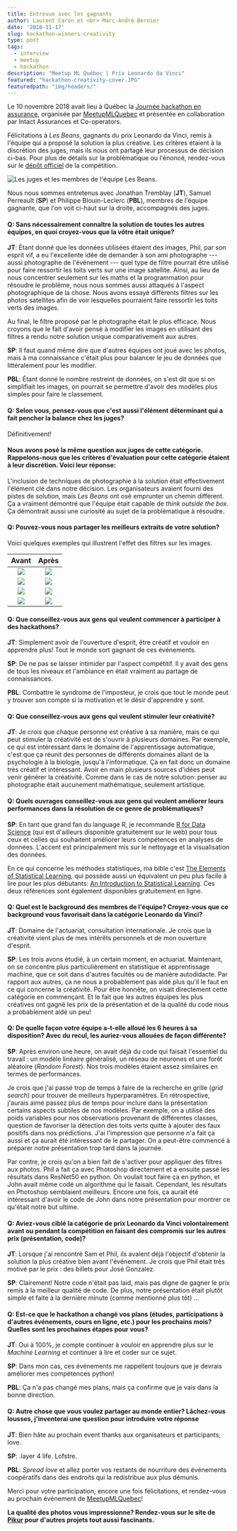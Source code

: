```yaml
---
title: Entrevue avec les gagnants
author: Laurent Caron et <br> Marc-André Bernier
date: '2018-11-17'
slug: hackathon-winners-creativity
type: post
tags:
  - interview
  - meetup
  - hackathon
description: "Meetup ML Québec | Prix Leonardo da Vinci"
featured: "hackathon-creativity-cover.JPG"
featuredpath: "img/headers/"
---
```


Le 10 novembre 2018 avait lieu à Québec la [Journée hackathon en assurance](https://www.facebook.com/events/185652975580020/), organisée par [MeetupMLQuebec](https://www.facebook.com/MeetupMLQuebec) et présentée en collaboration par Intact Assurances et Co-operators.

Félicitations à *Les Beans*, gagnants du prix Leonardo da Vinci, remis à l'équipe qui a proposé la solution la plus créative. Les critères étaient à la discrétion des juges, mais ils nous ont partagé leur processus de décision ci-bas. Pour plus de détails sur la problématique ou l'énoncé, rendez-vous sur le [dépôt officiel](https://github.com/dot-layer/meetup-ML-assurance-hackathon) de la compétition.

![Les juges et les membres de l'équipe *Les Beans*.](MeetupMLQuebec2018_054.jpg)

Nous nous sommes entretenus avec Jonathan Tremblay (**JT**), Samuel Perreault (**SP**) et Philippe Blouin-Leclerc (**PBL**), membres de l'équipe gagnante, que l'on voit ci-haut sur la droite, accompagnés des juges.

#### Q: Sans nécessairement connaître la solution de toutes les autres équipes, en quoi croyez-vous que la vôtre était unique?

**JT**: Étant donné que les données utilisées étaient des images, Phil, par son esprit vif, a eu l'excellente idée de demander à son ami photographe --- aussi photographe de l'événement --- quel type de filtre pourrait être utilisé pour faire ressortir les toits verts sur une image satellite.
Ainsi, au lieu de nous concentrer seulement sur les maths et la programmation pour résoudre le problème, nous nous sommes aussi attaqués à l'aspect photographique de la chose. Nous avons essayé différents filtres sur les photos satellites afin de voir lesquelles pourraient faire ressortir les toits verts des images.

Au final, le filtre proposé par le photographe était le plus efficace. Nous croyons que le fait d'avoir pensé à modifier les images en utilisant des filtres a rendu notre solution unique comparativement aux autres.

**SP**: Il faut quand même dire que d'autres équipes ont joué avec les photos, mais à ma connaissance c'était plus pour balancer le jeu de données que littéralement pour les modifier.

**PBL**: Étant donné le nombre restreint de données, on s'est dit que si on simplifiait les images, on pourrait se permettre d'avoir des modèles plus simples pour faire le classement.


#### Q: Selon vous, pensez-vous que c'est aussi l'élément déterminant qui a fait pencher la balance chez les juges?

Définitivement!

#### Nous avons posé la même question aux juges de cette catégorie. Rappelons-nous que les critères d'évaluation pour cette catégorie étaient à leur discrétion. Voici leur réponse:

L'inclusion de techniques de photographie à la solution était effectivement l'élément clé dans notre décision. Les organisateurs avaient fourni des pistes de solution, mais *Les Beans* ont osé emprunter un chemin différent. Ça a vraiment démontré que l'équipe était capable de *think outside the box*. Ça démontrait aussi une curiosité au sujet de la problématique à résoudre.

#### Q: Pouvez-vous nous partager les meilleurs extraits de votre solution?

Voici quelques exemples qui illustrent l'effet des filtres sur les images.

| Avant          | Après            |
:---------------:|:-----------------:
![](image-2.png) | ![](image-2.jpg)
![](image-4.png) | ![](image-4.jpg)
![](image-7.png) | ![](image-7.jpg)
![](image-13.png) | ![](image-13.jpg)


#### Q: Que conseillez-vous aux gens qui veulent commencer à participer à des hackathons?

**JT**: Simplement avoir de l'ouverture d'esprit, être créatif et vouloir en apprendre plus! Tout le monde sort gagnant de ces événements.

**SP**: De ne pas se laisser intimider par l'aspect compétitif. Il y avait des gens de tous les niveaux et l'ambiance en était vraiment au partage de connaissances.

**PBL**: Combattre le syndrome de l'imposteur, je crois que tout le monde peut y trouver son compte si la motivation et le désir d'apprendre y sont.


#### Q: Que conseillez-vous aux gens qui veulent stimuler leur créativité?

**JT**: Je crois que chaque personne est créative à sa manière, mais ce qui peut stimuler la créativité est de s'ouvrir à plusieurs domaines. Par exemple, ce qui est intéressant dans le domaine de l'apprentissage automatique, c'est que ça réunit des personnes de différents domaines allant de la psychologie à la biologie, jusqu'à l'informatique. Ça en fait donc un domaine très créatif et intéressant. 
Avoir en main plusieurs sources d'idées peut venir générer la créativité. Comme dans le cas de notre solution: penser au photographe était aucunement mathématique, seulement artistique.


#### Q: Quels ouvrages conseillez-vous aux gens qui veulent améliorer leurs performances dans la résolution de ce genre de problématiques?

**SP**: En tant que grand fan du language R, je recommande [R for Data Science](https://r4ds.had.co.nz/) (qui est d'ailleurs disponible gratuitement sur le web) pour tous ceux et celles qui souhaitent améliorer leurs compétences en analyses de données. L'accent est principalement mis sur le nettoyage et la visualisation des données. 

En ce qui concerne les méthodes statistiques, ma bible c'est [The Elements of Statistical Learning](https://web.stanford.edu/~hastie/Papers/ESLII.pdf), qui possède aussi un équivalent un peu plus facile à lire pour les plus débutants: [An Introduction to Statistical Learning](https://www.ime.unicamp.br/~dias/Intoduction%20to%20Statistical%20Learning.pdf). Ces deux références sont également disponibles gratuitement en ligne.


#### Q: Quel est le background des membres de l'équipe? Croyez-vous que ce background vous favorisait dans la catégorie Leonardo da Vinci?

**JT**: Domaine de l'actuariat, consultation internationale. Je crois que la créativité vient plus de mes intérêts personnels et de mon ouverture d'esprit. 

**SP**: Les trois avons étudié, à un certain moment, en actuariat. Maintenant, on se concentre plus particulièrement en statistique et apprentissage machine, que ce soit dans d'autres facultés ou de manière autodidacte. Par rapport aux autres, ça ne nous a probablement pas aidé plus qu'il le faut en ce qui concerne la créativité. Pour être honnête, on visait directement cette catégorie en commençant. Et le fait que les autres équipes les plus créatives ont gagné les prix de la présentation et de la qualité du code nous a probablement aidé un peu!


#### Q: De quelle façon votre équipe a-t-elle alloué les 6 heures à sa disposition? Avec du recul, les auriez-vous allouées de façon différente?

**SP**: Après environ une heure, on avait déjà du code qui faisait l'essentiel du travail : un modèle linéaire généralisé, un réseau de neurones et une forêt aléatoire (*Random Forest*). Nos trois modèles étaient assez similaires en termes de performances. 

Je crois que j'ai passé trop de temps à faire de la recherche en grille (*grid search*) pour trouver de meilleurs hyperparamètres. En rétrospective, j'aurais aimé passez plus de temps pour inclure dans la présentation certains aspects subtiles de nos modèles. Par exemple, on a utilisé des poids variables pour nos observations provenant de différentes classes, question de favoriser la détection des toits verts quitte à ajouter des faux positifs dans nos prédictions. J'ai l'impression que personne n'a fait ça aussi et ça aurait été intéressant de le partager. On a peut-être commencé à préparer notre présentation trop 
tard dans la journée.

Par contre, je crois qu'on a bien fait de s'activer pour appliquer des filtres aux photos. Phil a fait ça avec Photoshop directement et a ensuite passé les résultats dans ResNet50 en python. On voulait tout faire ça en python, et John avait même codé un algorithme qui le faisait. Cependant, les résultats en 
Photoshop semblaient meilleurs. Encore une fois, ça aurait été intéressant d'avoir le code de John dans notre présentation pour montrer ce qu'était notre but ultime.


#### Q: Aviez-vous ciblé la catégorie de prix Leonardo da Vinci volontairement avant ou pendant la compétition en faisant des compromis sur les autres prix (présentation, code)?

**JT**: Lorsque j'ai rencontré Sam et Phil, ils avaient déjà l'objectif d'obtenir la solution la plus créative bien avant l'événement. Je crois que Phil était très motivé par le prix : des billets pour José Gonzalez.

**SP**: Clairement! Notre code n'était pas laid, mais pas digne de gagner le prix remis à la meilleur qualité de code. De plus, notre présentation était plutôt simple et faite à la dernière minute (comme mentionné plus tôt) ...


#### Q: Est-ce que le hackathon a changé vos plans (études, participations à d'autres événements, cours en ligne, etc.) pour les prochains mois? Quelles sont les prochaines étapes pour vous?

**JT**: Oui à 100%, je compte continuer à vouloir en apprendre plus sur le *Machine Learning* et continuer à lire et coder sur ce sujet.

**SP**: Dans mon cas, ces événements me rappellent toujours que je devrais améliorer mes compétences python!

**PBL**: Ça n'a pas changé mes plans, mais ça confirme que je vais dans la bonne direction. 


#### Q: Autre chose que vous voulez partager au monde entier? Lâchez-vous lousses, j'inventerai une question pour introduire votre réponse

**JT**: Bien hâte au prochain event thanks aux organisateurs et participants, love.

**SP**: .layer 4 life. Lofstre.

**PBL**: *Spread love* et allez porter vos restants de nourriture des événements coopératifs dans des endroits qui la redistribue aux plus démunis.

Merci pour votre participation, encore une fois félicitations, et rendez-vous au prochain événement de [MeetupMLQuebec](https://www.facebook.com/MeetupMLQuebec)!

**La qualité des photos vous impressionne? Rendez-vous sur le site de [Pikur](http://www.pikur.ca) pour d'autres projets tout aussi fascinants.**